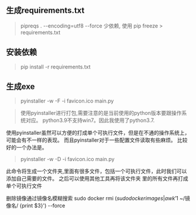 ## 生成requirements.txt

> pipreqs . --encoding=utf8 --force 少依赖, 使用 pip freeze > requirements.txt

## 安装依赖

> pip install -r requirements.txt

## 生成exe

> pyinstaller -w -F -i favicon.ico main.py

> 使用pyinstaller进行打包,需要注意的是当前使用的python版本要跟操作系统对应。
> python3.9不支持win7。因此我使用了python3.7.

使用pyinstaller虽然可以方便的打成单个可执行文件，但是在不通的操作系统上，可能会有不一样的表现。
而且pyinstaller对于一些配置文件读取有些麻烦。
比较好的一个办法是。
> pyinstaller -w -D -i favicon.ico main.py

此命令将生成一个文件夹,里面有很多文件，包括一个可执行文件，此时我们可以添加自己需要的文件。
之后可以使用其他工具再将该文件夹 里的所有文件再打成单个可执行文件


删除镜像通过镜像名模糊搜索
sudo docker rmi $(sudo docker images | awk '$1 ~/镜像名/ {print $3}') --force
